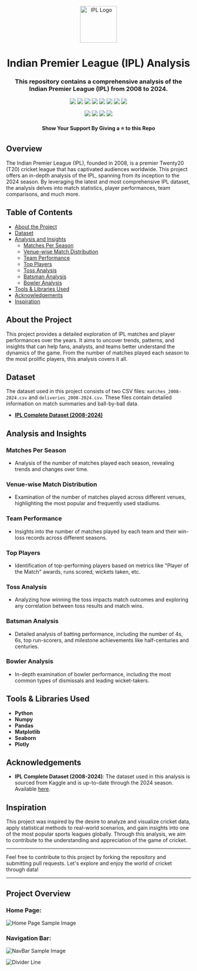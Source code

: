 <div align="center">
	<a href="https://github.com/avinashyadav16/ipl-analytics"><img src="https://upload.wikimedia.org/wikipedia/en/thumb/1/19/TATA_IPL_2024_Logo.png/175px-TATA_IPL_2024_Logo.png" alt="IPL Logo" width="100px"/></a>
	<h1>Indian Premier League (IPL) Analysis</h1>
	<h3>This repository contains a comprehensive analysis of the Indian Premier League (IPL) from 2008 to 2024.</h3>
  <p>
  <a name="Pyhton_Badge"><img src="https://img.shields.io/badge/Python-lightgray?style=for-the-badge&logo=python&logoColor=%233776AB"></a>
  <a name="NumPy_Badge"><img src="https://img.shields.io/badge/NumPy-lightgray?style=for-the-badge&logo=numpy&logoColor=%23013243"></a>
  <a name="Pandas_Badge"><img src="https://img.shields.io/badge/Pandas-lightgray?style=for-the-badge&logo=pandas&logoColor=%23150458"></a>
  <a name="Matplotlib_Badge"><img src="https://img.shields.io/badge/Matplotlib-lightgray?style=for-the-badge&logo=matplotlib&logoColor=%23150458"></a>
  <a name="Seaborn_Badge"><img src="https://img.shields.io/badge/Seaborn-lightgray?style=for-the-badge&logo=seaborn&logoColor=%23150458"></a>
  <a name="Plotly_Badge"><img src="https://img.shields.io/badge/Plotly-lightgray?style=for-the-badge&logo=plotly&logoColor=%233F4F75"></a>
  <a name="Streamlit_Badge"><img src="https://img.shields.io/badge/Streamlit-lightgray?style=for-the-badge&logo=streamlit&logoColor=%23FF4B4B"></a>
  <a name="Jupyter_Badge"><img src="https://img.shields.io/badge/Jupyter-lightgray?style=for-the-badge&logo=jupyter&logoColor=%23F37626"></a>
  </p>
	<p>
		<a name="stars"><img src="https://img.shields.io/github/stars/avinashyadav16/ipl-analytics?style=for-the-badge"></a>
		<a name="forks"><img src="https://img.shields.io/github/forks/avinashyadav16/ipl-analytics?logoColor=green&style=for-the-badge"></a>
		<a name="contributions"><img src="https://img.shields.io/github/contributors/avinashyadav16/ipl-analytics?logoColor=green&style=for-the-badge"></a>
		<a name="license"><img src="https://img.shields.io/github/license/avinashyadav16/ipl-analytics?style=for-the-badge"></a>
	</p>
	<h4>Show Your Support By Giving a ⭐ to this Repo</h4>
</div>

## Overview

The Indian Premier League (IPL), founded in 2008, is a premier Twenty20 (T20) cricket league that has captivated audiences worldwide. This project offers an in-depth analysis of the IPL, spanning from its inception to the 2024 season. By leveraging the latest and most comprehensive IPL dataset, the analysis delves into match statistics, player performances, team comparisons, and much more.

## Table of Contents

- [About the Project](#about-the-project)
- [Dataset](#dataset)
- [Analysis and Insights](#analysis-and-insights)
  - [Matches Per Season](#matches-per-season)
  - [Venue-wise Match Distribution](#venue-wise-match-distribution)
  - [Team Performance](#team-performance)
  - [Top Players](#top-players)
  - [Toss Analysis](#toss-analysis)
  - [Batsman Analysis](#batsman-analysis)
  - [Bowler Analysis](#bowler-analysis)
- [Tools & Libraries Used](#tools--libraries-used)
- [Acknowledgements](#acknowledgements)
- [Inspiration](#inspiration)

## About the Project

This project provides a detailed exploration of IPL matches and player performances over the years. It aims to uncover trends, patterns, and insights that can help fans, analysts, and teams better understand the dynamics of the game. From the number of matches played each season to the most prolific players, this analysis covers it all.

## Dataset

The dataset used in this project consists of two CSV files: `matches_2008-2024.csv` and `deliveries_2008-2024.csv`. These files contain detailed information on match summaries and ball-by-ball data.

- **[IPL Complete Dataset (2008-2024)](https://www.kaggle.com/datasets/patrickb1912/ipl-complete-dataset-20082020)**

## Analysis and Insights

### Matches Per Season

- Analysis of the number of matches played each season, revealing trends and changes over time.

### Venue-wise Match Distribution

- Examination of the number of matches played across different venues, highlighting the most popular and frequently used stadiums.

### Team Performance

- Insights into the number of matches played by each team and their win-loss records across different seasons.

### Top Players

- Identification of top-performing players based on metrics like "Player of the Match" awards, runs scored, wickets taken, etc.

### Toss Analysis

- Analyzing how winning the toss impacts match outcomes and exploring any correlation between toss results and match wins.

### Batsman Analysis

- Detailed analysis of batting performance, including the number of 4s, 6s, top run-scorers, and milestone achievements like half-centuries and centuries.

### Bowler Analysis

- In-depth examination of bowler performance, including the most common types of dismissals and leading wicket-takers.

## Tools & Libraries Used

- **Python**
- **Numpy**
- **Pandas**
- **Matplotlib**
- **Seaborn**
- **Plotly**

## Acknowledgements

- **IPL Complete Dataset (2008-2024)**: The dataset used in this analysis is sourced from Kaggle and is up-to-date through the 2024 season. Available [here](https://www.kaggle.com/datasets/patrickb1912/ipl-complete-dataset-20082020).

## Inspiration

This project was inspired by the desire to analyze and visualize cricket data, apply statistical methods to real-world scenarios, and gain insights into one of the most popular sports leagues globally. Through this analysis, we aim to contribute to the understanding and appreciation of the game of cricket.

---

Feel free to contribute to this project by forking the repository and submitting pull requests. Let's explore and enjoy the world of cricket through data!

---

## Project Overview

### Home Page:

![Home Page Sample Image](/Images/IPL_ANALYSIS_OVERVIEW.png)

### Navigation Bar:

![NavBar Sample Image](/Images/NavBar.png)

<!-- <img title="repo views" src="https://repoviews.netlify.app/.netlify/functions/repoViews?file=app.py"> -->

![Divider Line](/Images/divider.png)
